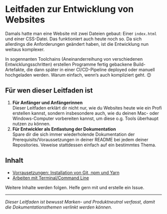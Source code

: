 # Leitfaden zur Entwicklung von Websites

Damals hatte man eine Website mit zwei Dateien gebaut: Einer `index.html` und einer CSS-Datei. Das funktioniert auch heute noch so. Da sich allerdings die Anforderungen geändert haben, ist die Entwicklung nun weitaus komplexer.

In sogennanten Toolchains (Aneinanderreihung von verschiedenen Entwicklungsschritten) erstellen Programme fertig gebackene Build-Artefakte, die dann später in einer CI/CD-Pipeline deployed oder manuell hochgeladen werden. Warum einfach, wenn‘s auch kompliziert geht. 😊

## Für wen dieser Leitfaden ist

1. **Für Anfänger und Anfängerinnen**\
   Dieser Leitfaden erklärt dir nicht nur, wie du Websites heute wie ein Profi erstellen kannst, sondern insbesondere auch, wie du deinen Mac- oder Windows-Computer vorbereiten kannst, um diese o.g. Tools überhaupt nutzen zu können.
1. **Für Entwickler als Entlastung der Dokumentation**\
   Spare dir die sich immer wiederholende Dokumentation der Prerequisits/Voraussetzungen in deiner README bei jedem deiner Repositories. Veweise stattdessen einfach auf ein bestimmtes Thema.

## Inhalt

- [Vorrausetzungen: Installation von Git, npm und Yarn](de/prerequisits.md)
- [Arbeiten mit Terminal/Command Line](de/command-line.md)

Weitere Inhalte werden folgen. Helfe gern mit und erstelle ein Issue.

---

_Dieser Leitfaden ist bewusst Marken- und Produktneutral verfasst, damit die Dokumentationsthemen verlinkt werden können._
